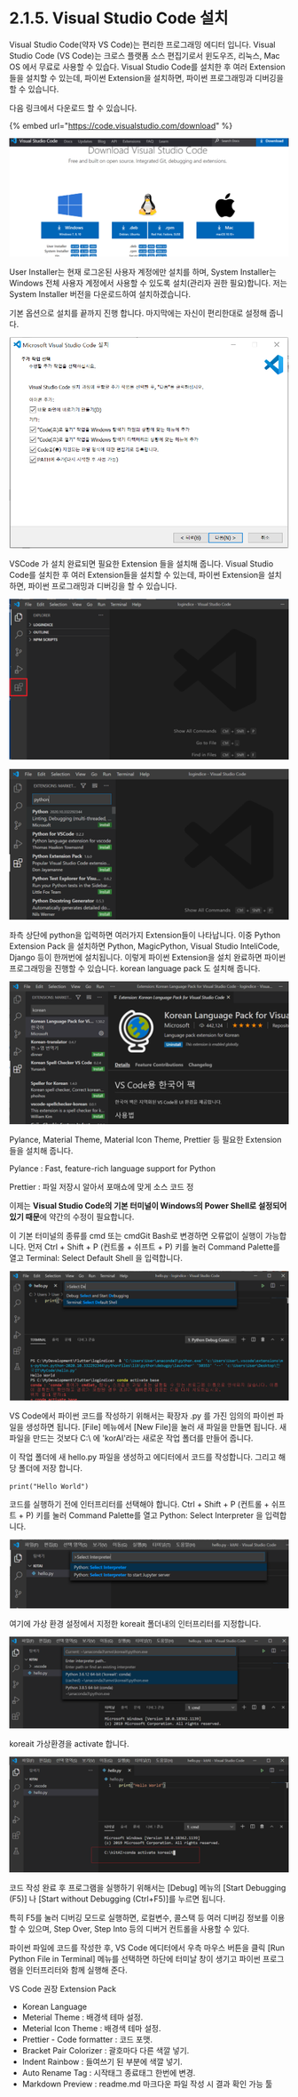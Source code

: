 # 2.1.5. Visual Studio Code 설치

Visual Studio Code\(약자 VS Code\)는 편리한 프로그래밍 에디터 입니다. Visual Studio Code \(VS Code\)는 크로스 플랫폼 소스 편집기로서 윈도우즈, 리눅스, Mac OS 에서 무료로 사용할 수 있습다. Visual Studio Code를 설치한 후 여러 Extension들을 설치할 수 있는데, 파이썬 Extension을 설치하면, 파이썬 프로그래밍과 디버깅을 할 수 있습니다.

다음 링크에서 다운로드 할 수 있습니다.

{% embed url="https://code.visualstudio.com/download" %}

![](../../.gitbook/assets/image.png)

User Installer는 현재 로그온된 사용자 계정에만 설치를 하며, System Installer는 Windows 전체 사용자 계정에서 사용할 수 있도록 설치\(관리자 권한 필요\)합니다. 저는 System Installer 버전을 다운로드하여 설치하겠습니다. 

기본 옵션으로 설치를 끝까지 진행 합니다. 마지막에는 자신이 편리한대로 설정해 줍니다.

![](../../.gitbook/assets/image%20%2810%29.png)



VSCode 가 설치 완료되면 필요한 Extension 들을 설치해 줍니다. Visual Studio Code를 설치한 후 여러 Extension들을 설치할 수 있는데, 파이썬 Extension을 설치하면, 파이썬 프로그래밍과 디버깅을 할 수 있습니다.

![](../../.gitbook/assets/image%20%283%29.png)

![](../../.gitbook/assets/image%20%281%29.png)

좌측 상단에 python을 입력하면 여러가지 Extension들이 나타납니다. 이중 Python Extension Pack 을 설치하면 Python, MagicPython, Visual Studio InteliCode, Django 등이 한꺼번에 설치됩니다. 이렇게 파이썬 Extension을 설치 완료하면 파이썬 프로그래밍을 진행할 수 있습니다. korean language pack 도 설치해 줍니다.

![](../../.gitbook/assets/image%20%285%29.png)

Pylance, Material Theme, Material Icon Theme,  Prettier 등 필요한 Extension 들을 설치해 줍니다.

Pylance : Fast, feature-rich language support for Python

Prettier : 파일 저장시 알아서 포매쇼에 맞게 소스 코드 정



이제는 **Visual Studio Code의 기본 터미널이 Windows의 Power Shell로 설정되어 있기 때문**에 약간의 수정이 필요합니다.

이 기본 터미널의 종류를 cmd 또는 cmdGit Bash로 변경하면 오류없이 실행이 가능합니다. 먼저 Ctrl + Shift + P \(컨트롤 + 쉬프트 + P\) 키를 눌러 Command Palette를 열고 Terminal: Select Default Shell 을 입력합니다.

![](../../.gitbook/assets/image%20%287%29.png)

VS Code에서 파이썬 코드를 작성하기 위해서는 확장자 .py 를 가진 임의의 파이썬 파일을 생성하면 됩니다. \[File\] 메뉴에서 \[New File\]을 눌러 새 파일을 만들면 됩니다. 새 파일을 만드는 것보다 C:\ 에 'korAI'라는 새로운 작업 폴더를 만들어 줍니다.

이 작업 폴더에 새 hello.py 파일을 생성하고 에디터에서 코드를 작성합니다. 그리고 해당 폴더에 저장 합니다.

   `print("Hello World")`



코드를 실행하기 전에 인터프리터를 선택해야 합니다. Ctrl + Shift + P \(컨트롤 + 쉬프트 + P\) 키를 눌러 Command Palette를 열고 Python: Select Interpreter 을 입력합니다.

![](../../.gitbook/assets/image%20%289%29.png)

여기에 가상 환경 설정에서 지정한 koreait 폴더내의 인터프리터를 지정합니다.

![](../../.gitbook/assets/image%20%282%29.png)

 koreait 가상환경을 activate 합니다.

![](../../.gitbook/assets/image%20%288%29.png)

코드 작성 완료 후 프로그램을 실행하기 위해서는 \[Debug\] 메뉴의 \[Start Debugging \(F5\)\] 나 \[Start without Debugging \(Ctrl+F5\)\]를 누르면 됩니다.

 특히 F5를 눌러 디버깅 모드로 실행하면, 로컬변수, 콜스택 등 여러 디버깅 정보를 이용할 수 있으며, Step Over, Step Into 등의 디버거 컨트롤을 사용할 수 있다.

파이썬 파일에 코드를 작성한 후, VS Code 에디터에서 우측 마우스 버튼을 클릭 \[Run Python File in Terminal\] 메뉴를 선택하면 하단에 터미날 창이 생기고 파이썬 프로그램을 인터프리터와 함께 실행해 준다.



VS Code 권장 Extension Pack

* Korean Language 
* Meterial Theme : 배경색 테마 설정. 
* Meterial Icon Theme : 배경색 테마 설정. 
* Prettier - Code formatter : 코드 포맷. 
* Bracket Pair Colorizer : 괄호마다 다른 색깔 넣기. 
* Indent Rainbow : 들여쓰기 된 부분에 색깔 넣기. 
* Auto Rename Tag : 시작태그 종료태그 한번에 변경. 
* Markdown Preview : readme.md 마크다운 파일 작성 시 결과 확인 가능 툴











 

